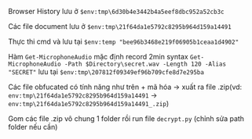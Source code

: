 Browser History lưu ở `$env:tmp\6d30b4e3442b4a5eef8dbc952a52cb3c`

Các file document lưu ở `$env:tmp\21f64da1e5792c8295b964d159a14491`

Thực thi cmd và lưu tại `$env:temp "bee96b3468e219f06905b1ceaa1d4902"`

Hàm `Get-MicrophoneAudio` mặc định record 2min syntax `Get-MicrophoneAudio -Path $Directory\secret.wav -Length 120 -Alias "SECRET"` lưu tại `$env:tmp\207812f09349ef96b709cfe8d7e295ba`

Các file obfucated có tính năng như trên + mã hóa -> xuất ra file .zip(vd: `env:tmp\21f64da1e5792c8295b964d159a14491` -> `env:tmp\21f64da1e5792c8295b964d159a14491_.zip`)

Gom các file .zip vô chung 1 folder rồi run file `decrypt.py` (chỉnh sửa path folder nếu cần)
